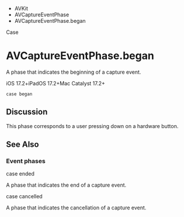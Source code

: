 

- AVKit
- AVCaptureEventPhase
-  AVCaptureEventPhase.began 

Case

# AVCaptureEventPhase.began

A phase that indicates the beginning of a capture event.

iOS 17.2+iPadOS 17.2+Mac Catalyst 17.2+

``` source
case began
```

## Discussion

This phase corresponds to a user pressing down on a hardware button.

## See Also

### Event phases

case ended

A phase that indicates the end of a capture event.

case cancelled

A phase that indicates the cancellation of a capture event.

